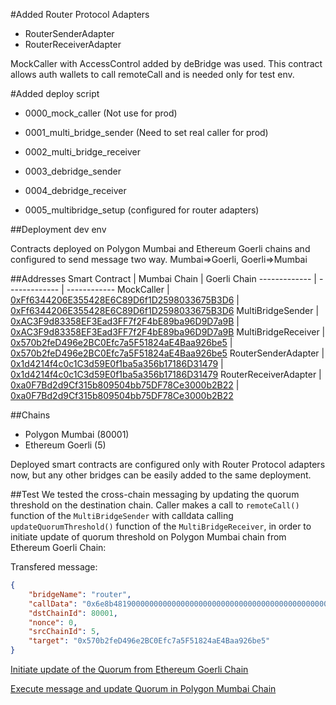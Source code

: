 #Added Router Protocol Adapters

- RouterSenderAdapter
- RouterReceiverAdapter

MockCaller with AccessControl added by deBridge was used. This contract allows auth wallets to call remoteCall and is needed only for test env.

#Added deploy script

- 0000_mock_caller (Not use for prod)

- 0001_multi_bridge_sender (Need to set real caller for prod)
- 0002_multi_bridge_receiver
- 0003_debridge_sender
- 0004_debridge_receiver
- 0005_multibridge_setup (configured for router adapters)

##Deployment dev env

Contracts deployed on Polygon Mumbai and Ethereum Goerli chains and configured to send message two way. Mumbai=>Goerli, Goerli=>Mumbai

##Addresses
Smart Contract | Mumbai Chain | Goerli Chain
------------- | ------------- | ------------
MockCaller | [0xFf6344206E355428E6C89D6f1D2598033675B3D6](https://mumbai.polygonscan.com/address/0xFf6344206E355428E6C89D6f1D2598033675B3D6) | [0xFf6344206E355428E6C89D6f1D2598033675B3D6](https://goerli.etherscan.io/address/0xFf6344206E355428E6C89D6f1D2598033675B3D6)
MultiBridgeSender | [0xAC3F9d83358EF3Ead3FF7f2F4bE89ba96D9D7a9B](https://mumbai.polygonscan.com/address/0xAC3F9d83358EF3Ead3FF7f2F4bE89ba96D9D7a9B) | [0xAC3F9d83358EF3Ead3FF7f2F4bE89ba96D9D7a9B](https://goerli.etherscan.io/address/0xAC3F9d83358EF3Ead3FF7f2F4bE89ba96D9D7a9B)
MultiBridgeReceiver | [0x570b2feD496e2BC0Efc7a5F51824aE4Baa926be5](https://mumbai.polygonscan.com/address/0x570b2feD496e2BC0Efc7a5F51824aE4Baa926be5) | [0x570b2feD496e2BC0Efc7a5F51824aE4Baa926be5](https://goerli.etherscan.io/address/0x570b2feD496e2BC0Efc7a5F51824aE4Baa926be5)
RouterSenderAdapter | [0x1d4214f4c0c1C3d59E0f1ba5a356b17186D31479](https://mumbai.polygonscan.com/address/0x1d4214f4c0c1C3d59E0f1ba5a356b17186D31479) | [0x1d4214f4c0c1C3d59E0f1ba5a356b17186D31479](https://goerli.etherscan.io/address/0x1d4214f4c0c1C3d59E0f1ba5a356b17186D31479)
RouterReceiverAdapter | [0xa0F7Bd2d9Cf315b809504bb75DF78Ce3000b2B22](https://mumbai.polygonscan.com/address/0xa0F7Bd2d9Cf315b809504bb75DF78Ce3000b2B22) | [0xa0F7Bd2d9Cf315b809504bb75DF78Ce3000b2B22](https://goerli.etherscan.io/address/0xa0F7Bd2d9Cf315b809504bb75DF78Ce3000b2B22)

##Chains

- Polygon Mumbai (80001)
- Ethereum Goerli (5)

Deployed smart contracts are configured only with Router Protocol adapters now, but any other bridges can be easily added to the same deployment.

##Test
We tested the cross-chain messaging by updating the quorum threshold on the destination chain.
Caller makes a call to `remoteCall()` function of the `MultiBridgeSender` with calldata calling `updateQuorumThreshold()` function of the `MultiBridgeReceiver`, in order to initiate update of quorum threshold on Polygon Mumbai chain from Ethereum Goerli Chain:

Transfered message:

```JSON
{
    "bridgeName": "router",
    "callData": "0x6e8b48190000000000000000000000000000000000000000000000000000000000000057",
    "dstChainId": 80001,
    "nonce": 0,
    "srcChainId": 5,
    "target": "0x570b2feD496e2BC0Efc7a5F51824aE4Baa926be5"
}
```

[Initiate update of the Quorum from Ethereum Goerli Chain](https://goerli.etherscan.io/tx/0x03b4a5b824ddeb533a61f5973e0d30c5ecc36011ba731b73bd18292d60b475cb)

[Execute message and update Quorum in Polygon Mumbai Chain](https://mumbai.polygonscan.com/tx/0x2875de0fd0eebdc16945761c836503879a9f65c88df0809fc98e6005b83544f8)
